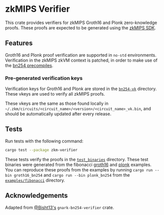 # zkMIPS Verifier

This crate provides verifiers for zkMIPS Groth16 and Plonk zero-knowledge proofs. These proofs are expected
to be generated using the [zkMIPS SDK](../sdk).

## Features

Groth16 and Plonk proof verification are supported in `no-std` environments. Verification in the
zkMIPS zkVM context is patched, in order to make use of the
[bn254 precompiles](https://blog.succinct.xyz/succinctshipsprecompiles/).

### Pre-generated verification keys

Verification keys for Groth16 and Plonk are stored in the [`bn254-vk`](./bn254-vk/) directory. These
vkeys are used to verify all zkMIPS proofs.

These vkeys are the same as those found locally in
`~/.zkm/circuits/<circuit_name>/<version>/<circuit_name>_vk.bin`, and should be automatically
updated after every release.

## Tests

Run tests with the following command:

```sh
cargo test --package zkm-verifier
```

These tests verify the proofs in the [`test_binaries`](./test_binaries) directory. These test binaries
were generated from the fibonacci [groth16](../../examples/fibonacci/host/bin/groth16_bn254.rs) and
[plonk](../../examples/fibonacci/host/bin/plonk_bn254.rs) examples. You can reproduce these proofs
from the examples by running `cargo run --bin groth16_bn254` and `cargo run --bin plonk_bn254` from the
[`examples/fibonacci`](../../examples/fibonacci/) directory.

## Acknowledgements

Adapted from [@Bisht13's](https://github.com/Bisht13/gnark-bn254-verifier) `gnark-bn254-verifier` crate.
